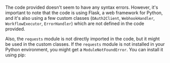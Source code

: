 The code provided doesn't seem to have any syntax errors. However, it's important to note that the code is using Flask, a web framework for Python, and it's also using a few custom classes (`OAuth2Client`, `WebhookHandler`, `WorkflowExecutor`, `ErrorHandler`) which are not defined in the code provided. 

Also, the `requests` module is not directly imported in the code, but it might be used in the custom classes. If the `requests` module is not installed in your Python environment, you might get a `ModuleNotFoundError`. You can install it using pip:

